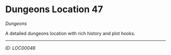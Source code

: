 # Dungeons Location 47

*Dungeons*

A detailed dungeons location with rich history and plot hooks.

---
*ID: LOC00046*